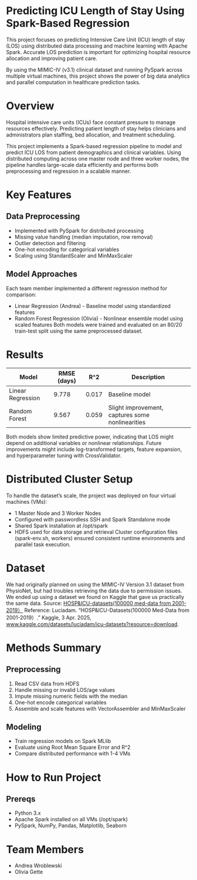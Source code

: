 # Predicting ICU Length of Stay Using Spark-Based Regression
This project focuses on predicting Intensive Care Unit (ICU) length of stay (LOS) using distributed data processing and machine learning with Apache Spark. Accurate LOS prediction is important for optimizing hospital resource allocation and improving patient care.

By using the MIMIC-IV (v3.1) clinical dataset and running PySpark across multiple virtual machines, this project shows the power of big data analytics and parallel computation in healthcare prediction tasks.

# Overview
Hospital intensive care units (ICUs) face constant pressure to manage resources effectively. Predicting patient length of stay helps clinicians and administrators plan staffing, bed allocation, and treatment scheduling.

This project implements a Spark-based regression pipeline to model and predict ICU LOS from patient demographics and clinical variables. Using distributed computing across one master node and three worker nodes, the pipeline handles large-scale data efficiently and performs both preprocessing and regression in a scalable manner.

# Key Features
## Data Preprocessing
- Implemented with PySpark for distributed processing
- Missing value handling (median imputation, row removal)
- Outlier detection and filtering
- One-hot encoding for categorical variables
- Scaling using StandardScaler and MinMaxScaler

## Model Approaches
Each team member implemented a different regression method for comparison:
- Linear Regression (Andrea) - Baseline model using standardized features
- Random Forest Regression (Olivia) - Nonlinear ensemble model using scaled features
Both models were trained and evaluated on an 80/20 train-test split using the same preprocessed dataset.

# Results
| Model | RMSE (days) | R^2 | Description |
|---|---|---|---|
| Linear Regression | 9.778 | 0.017 | Baseline model |
| Random Forest | 9.567 | 0.059 | Slight improvement, captures some nonlinearities |

Both models show limited predictive power, indicating that LOS might depend on additional variables or nonlinear relationships. Future improvements might include log-transformed targets, feature expansion, and hyperparameter tuning with CrossValidator.

# Distributed Cluster Setup
To handle the dataset’s scale, the project was deployed on four virtual machines (VMs):
- 1 Master Node and 3 Worker Nodes
- Configured with passwordless SSH and Spark Standalone mode
- Shared Spark installation at /opt/spark
- HDFS used for data storage and retrieval
Cluster configuration files (spark-env.sh, workers) ensured consistent runtime environments and parallel task execution.

# Dataset
We had originally planned on using the MIMIC-IV Version 3.1 dataset from PhysioNet, but had troubles retrieving the data due to permission issues. We ended up using a dataset we found on Kaggle that gave us practically the same data.
Source: [HOSP&ICU-datasets(100000 med-data from 2001-2019）]([url](https://www.kaggle.com/datasets/luciadam/icu-datasets?resource=download))
Reference: Luciadam. “HOSP&ICU-Datasets(100000 Med-Data from 2001-2019）.” Kaggle, 3 Apr. 2025, www.kaggle.com/datasets/luciadam/icu-datasets?resource=download. 

# Methods Summary
## Preprocessing
1. Read CSV data from HDFS
2. Handle missing or invalid LOS/age values
3. Impute missing numeric fields with the median
4. One-hot encode categorical variables
5. Assemble and scale features with VectorAssembler and MinMaxScaler
## Modeling
- Train regression models on Spark MLlib
- Evaluate using Root Mean Square Error and R^2
- Compare distributed performance with 1-4 VMs

# How to Run Project
## Prereqs
- Python 3.x
- Apache Spark installed on all VMs (/opt/spark)
- PySpark, NumPy, Pandas, Matplotlib, Seaborn

# Team Members
- Andrea Wroblewski
- Olivia Gette
